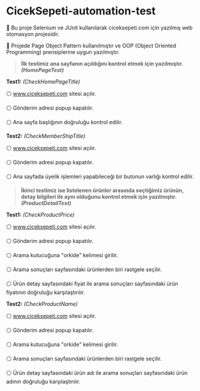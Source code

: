 # CicekSepeti-automation-test

🔲 Bu proje Selenium ve JUnit kullanılarak ciceksepeti.com için yazılmış web otomasyon projesidir.

🔲 Projede Page Object Pattern kullanılmıştır ve OOP (Object Oriented Programming) prensiplerine uygun yazılmıştır. 

>**İlk testimiz ana sayfanın açıldığını kontrol etmek için yazılmıştır. *(HomePageTest)***

**Test1:** *(CheckHomePageTitle)*

⚪️ www.ciceksepeti.com sitesi açılır.

⚪️ Gönderim adresi popup kapatılır.

⚪️ Ana sayfa başlığının doğruluğu kontrol edilir.

**Test2:** *(CheckMemberShipTitle)*

⚪️ www.ciceksepeti.com sitesi açılır.

⚪️ Gönderim adresi popup kapatılır.

⚪️ Ana sayfada üyelik işlemleri yapabileceği bir butonun varlığı kontrol edilir.



>**İkinci testimiz ise listelenen ürünler arasında seçtiğimiz ürünün, detay bilgileri ile aynı olduğunu kontrol etmek için yazılmıştır. *(ProductDetailTest)***

**Test1:** *(CheckProductPrice)*

⚪️ www.ciceksepeti.com sitesi açılır.

⚪️ Gönderim adresi popup kapatılır.

⚪️ Arama kutucuğuna "orkide" kelimesi girilir.

⚪️ Arama sonuçları sayfasındaki ürünlerden biri rastgele seçilir.

⚪️ Ürün detay sayfasındaki fiyat ile arama sonuçları sayfasındaki ürün fiyatının doğruluğu karşılaştırılır.

**Test2:** *(CheckProductName)*

⚪️ www.ciceksepeti.com sitesi açılır.

⚪️ Gönderim adresi popup kapatılır.

⚪️ Arama kutucuğuna "orkide" kelimesi girilir.

⚪️ Arama sonuçları sayfasındaki ürünlerden biri rastgele seçilir.

⚪️ Ürün detay sayfasındaki ürün adı ile arama sonuçları sayfasındaki ürün adının doğruluğu karşılaştırılır.


